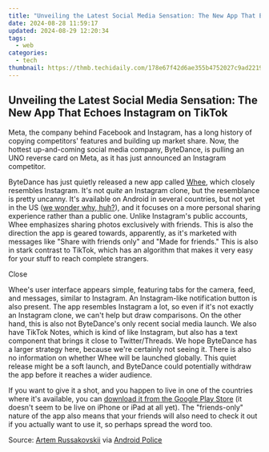 ```yaml
---
title: "Unveiling the Latest Social Media Sensation: The New App That Echoes Instagram on TikTok"
date: 2024-08-28 11:59:17
updated: 2024-08-29 12:20:34
tags:
  - web
categories:
  - tech
thumbnail: https://thmb.techidaily.com/178e67f42d6ae355b4752027c9ad22197720cab14f0cfafff04bedca8cb4afb0.jpg
---
```


## Unveiling the Latest Social Media Sensation: The New App That Echoes Instagram on TikTok

Meta, the company behind Facebook and Instagram, has a long history of copying competitors' features and building up market share. Now, the hottest up-and-coming social media company, ByteDance, is pulling an UNO reverse card on Meta, as it has just announced an Instagram competitor.

 ByteDance has just quietly released a new app called [Whee](https://www.anrdoezrs.net/links/3607085/type/dlg/sid/UUhtgUeUpU2003689/https://play.google.com/store/apps/details?id=com.bytedance.snail), which closely resembles Instagram. It's not _quite_ an Instagram clone, but the resemblance is pretty uncanny. It's available on Android in several countries, but not yet in the US ([we wonder why, huh?](https://screen-sharing-recording.techidaily.com/updated-how-to-flawlessly-capture-your-ios-devices-screen/)), and it focuses on a more personal sharing experience rather than a public one. Unlike Instagram's public accounts, Whee emphasizes sharing photos exclusively with friends. This is also the direction the app is geared towards, apparently, as it's marketed with messages like "Share with friends only" and "Made for friends." This is also in stark contrast to TikTok, which has an algorithm that makes it very easy for your stuff to reach complete strangers.

Close 

 Whee's user interface appears simple, featuring tabs for the camera, feed, and messages, similar to Instagram. An Instagram-like notification button is also present. The app resembles Instagram a lot, so even if it's not exactly an Instagram clone, we can't help but draw comparisons. On the other hand, this is also not ByteDance's only recent social media launch. We also have TikTok Notes, which is kind of like Instagram, but also has a text component that brings it close to Twitter/Threads. We hope ByteDance has a larger strategy here, because we're certainly not seeing it. There is also no information on whether Whee will be launched globally. This quiet release might be a soft launch, and ByteDance could potentially withdraw the app before it reaches a wider audience.

 If you want to give it a shot, and you happen to live in one of the countries where it's available, you can [download it from the Google Play Store](https://www.anrdoezrs.net/links/3607085/type/dlg/sid/UUhtgUeUpU2003689/https://play.google.com/store/apps/details?id=com.bytedance.snail) (it doesn't seem to be live on iPhone or iPad at all yet). The "friends-only" nature of the app also means that your friends will also need to check it out if you actually want to use it, so perhaps spread the word too.

 Source: [Artem Russakovskii](https://x.com/ArtemR/status/1802925374252482907) via [Android Police](https://www.androidpolice.com/tiktoks-parent-company-launches-new-app/)

<ins class="adsbygoogle"
     style="display:block"
     data-ad-format="autorelaxed"
     data-ad-client="ca-pub-7571918770474297"
     data-ad-slot="1223367746"></ins>



<ins class="adsbygoogle"
     style="display:block"
     data-ad-client="ca-pub-7571918770474297"
     data-ad-slot="8358498916"
     data-ad-format="auto"
     data-full-width-responsive="true"></ins>
